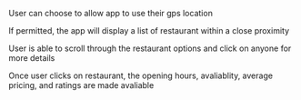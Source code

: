

User can choose to allow app to use their gps location

If permitted, the app will display a list of restaurant within a close proximity

User is able to scroll through the restaurant options and click on anyone for more details

Once user clicks on restaurant, the opening hours, avaliablity, average pricing, and ratings are made avaliable
